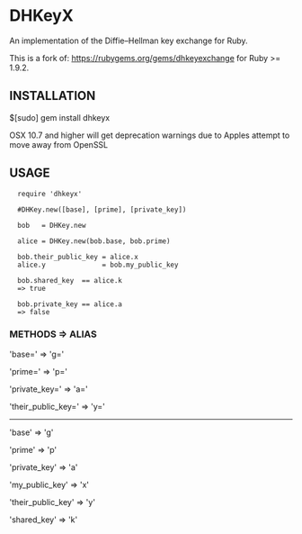
# DHKeyX

An implementation of the Diffie–Hellman key exchange for Ruby.

This is a fork of: https://rubygems.org/gems/dhkeyexchange for Ruby >= 1.9.2.

## INSTALLATION

  $[sudo] gem install dhkeyx

  OSX 10.7 and higher will get deprecation warnings due to Apples attempt to move away from OpenSSL

## USAGE

```
  require 'dhkeyx'

  #DHKey.new([base], [prime], [private_key])

  bob   = DHKey.new

  alice = DHKey.new(bob.base, bob.prime)

  bob.their_public_key = alice.x
  alice.y              = bob.my_public_key

  bob.shared_key  == alice.k
  => true

  bob.private_key == alice.a
  => false
```

### METHODS => ALIAS
  'base='             => 'g='
  
  'prime='            => 'p='
  
  'private_key='      => 'a='
  
  'their_public_key=' => 'y='

   ----

  'base'              => 'g'
  
  'prime'             => 'p'
  
  'private_key'       => 'a'
  
  'my_public_key'     => 'x'
  
  'their_public_key'  => 'y'
  
  'shared_key'        => 'k' 

